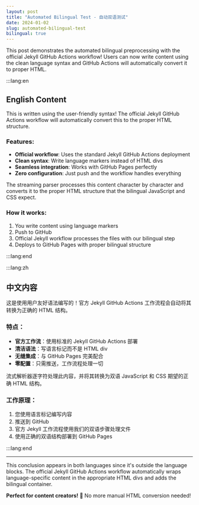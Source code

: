 ```yaml
---
layout: post
title: "Automated Bilingual Test - 自动双语测试"
date: 2024-01-02
slug: automated-bilingual-test
bilingual: true
---
```


This post demonstrates the automated bilingual preprocessing with the official Jekyll GitHub Actions workflow! Users can now write content using the clean language syntax and GitHub Actions will automatically convert it to proper HTML.

:::lang:en

## English Content

This is written using the user-friendly syntax! The official Jekyll GitHub Actions workflow will automatically convert this to the proper HTML structure.

### Features:
- **Official workflow**: Uses the standard Jekyll GitHub Actions deployment
- **Clean syntax**: Write language markers instead of HTML divs
- **Seamless integration**: Works with GitHub Pages perfectly
- **Zero configuration**: Just push and the workflow handles everything

The streaming parser processes this content character by character and converts it to the proper HTML structure that the bilingual JavaScript and CSS expect.

### How it works:
1. You write content using language markers
2. Push to GitHub
3. Official Jekyll workflow processes the files with our bilingual step
4. Deploys to GitHub Pages with proper bilingual structure

:::lang:end

:::lang:zh

## 中文内容

这是使用用户友好语法编写的！官方 Jekyll GitHub Actions 工作流程会自动将其转换为正确的 HTML 结构。

### 特点：
- **官方工作流**：使用标准的 Jekyll GitHub Actions 部署
- **清洁语法**：写语言标记而不是 HTML div
- **无缝集成**：与 GitHub Pages 完美配合
- **零配置**：只需推送，工作流程处理一切

流式解析器逐字符处理此内容，并将其转换为双语 JavaScript 和 CSS 期望的正确 HTML 结构。

### 工作原理：
1. 您使用语言标记编写内容
2. 推送到 GitHub
3. 官方 Jekyll 工作流程使用我们的双语步骤处理文件
4. 使用正确的双语结构部署到 GitHub Pages

:::lang:end

---

This conclusion appears in both languages since it's outside the language blocks. The official Jekyll GitHub Actions workflow automatically wraps language-specific content in the appropriate HTML divs and adds the bilingual container.

**Perfect for content creators!** 🎉 No more manual HTML conversion needed!